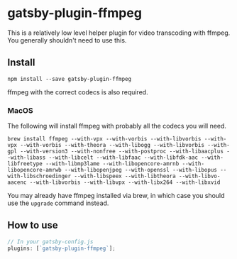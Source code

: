 # gatsby-plugin-ffmpeg

This is a relatively low level helper plugin for video transcoding with ffmpeg.
You generally shouldn't need to use this.

## Install

`npm install --save gatsby-plugin-ffmpeg`

ffmpeg with the correct codecs is also required.

### MacOS

The following will install ffmpeg with probably all the codecs you will need.

`brew install ffmpeg --with-vpx --with-vorbis --with-libvorbis --with-vpx --with-vorbis --with-theora --with-libogg --with-libvorbis --with-gpl --with-version3 --with-nonfree --with-postproc --with-libaacplus --with-libass --with-libcelt --with-libfaac --with-libfdk-aac --with-libfreetype --with-libmp3lame --with-libopencore-amrnb --with-libopencore-amrwb --with-libopenjpeg --with-openssl --with-libopus --with-libschroedinger --with-libspeex --with-libtheora --with-libvo-aacenc --with-libvorbis --with-libvpx --with-libx264 --with-libxvid`

You may already have ffmpeg installed via brew, in which case you should use the
`upgrade` command instead.

## How to use

```javascript
// In your gatsby-config.js
plugins: [`gatsby-plugin-ffmpeg`];
```
